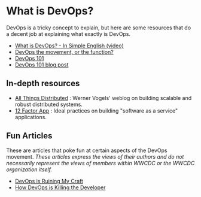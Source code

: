 # What is DevOps?
DevOps is a tricky concept to explain, but here are some resources that do a decent job at explaining what exactly is DevOps.

* [What is DevOps? - In Simple English (video)](https://www.youtube.com/watch?v=_I94-tJlovg)
* [DevOps the movement, or the function?](https://devops.com/blogs/devops-movement-function/)
* [DevOps 101](http://slides.com/victoriaguido/devops-101#/)
* [DevOps 101 blog post](https://medium.com/@victoria.guido/devops-101-55acdbd3067)


## In-depth resources
* [All Things Distributed](http://www.allthingsdistributed.com/) : Werner Vogels' weblog on building scalable and robust distributed systems.
* [12 Factor App](https://12factor.net/) : Ideal practices on building "software as a service" applications.

## Fun Articles
These are articles that poke fun at certain aspects of the DevOps movement. _These articles express the views of their authors and do not necessarily represent the views of members within WWCDC or the WWCDC organization itself._

* [DevOps is Ruining My Craft](http://tatiyants.com/devops-is-ruining-my-craft/)
* [How DevOps is Killing the Developer](https://jeffknupp.com/blog/2014/04/15/how-devops-is-killing-the-developer/)
